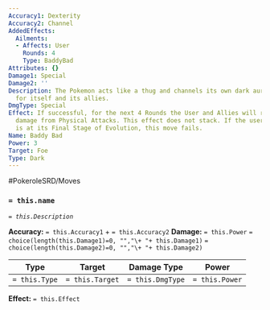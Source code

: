 ```yaml
---
Accuracy1: Dexterity
Accuracy2: Channel
AddedEffects:
  Ailments:
  - Affects: User
    Rounds: 4
    Type: BaddyBad
Attributes: {}
Damage1: Special
Damage2: ''
Description: The Pokemon acts like a thug and channels its own dark aura as protection
  for itself and its allies.
DmgType: Special
Effect: If successful, for the next 4 Rounds the User and Allies will receive 1 less
  damage from Physical Attacks. This effect does not stack. If the user of this Move
  is at its Final Stage of Evolution, this move fails.
Name: Baddy Bad
Power: 3
Target: Foe
Type: Dark
---
```


#PokeroleSRD/Moves

### `= this.name` 
*`= this.Description`*

**Accuracy:** `= this.Accuracy1` + `= this.Accuracy2`
**Damage:** `= this.Power` `= choice(length(this.Damage1)=0, "","\+ "+ this.Damage1)` `= choice(length(this.Damage2)=0, "","\+ "+ this.Damage2)`

| Type          | Target          | Damage Type          | Power          |
| ------------- | --------------- | ---------------- | -------------- |
| `= this.Type` | `= this.Target` | `= this.DmgType` | `= this.Power` | 

**Effect:** `= this.Effect`